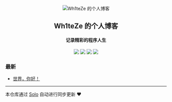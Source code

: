 <p align="center"><img alt="Wh1teZe 的个人博客" src="https://static.b3log.org/images/brand/solo-32.png"></p><h2 align="center">
Wh1teZe 的个人博客
</h2>

<h4 align="center">记录精彩的程序人生</h4>
<p align="center"><a title="Wh1teZe 的个人博客" target="_blank" href="https://github.com/zer0da/solo-blog"><img src="https://img.shields.io/github/last-commit/zer0da/solo-blog.svg?style=flat-square&color=FF9900"></a>
<a title="GitHub repo size in bytes" target="_blank" href="https://github.com/zer0da/solo-blog"><img src="https://img.shields.io/github/repo-size/zer0da/solo-blog.svg?style=flat-square"></a>
<a title="Solo Version" target="_blank" href="https://github.com/b3log/solo/releases"><img src="https://img.shields.io/badge/solo-3.6.7-f1e05a.svg?style=flat-square&color=blueviolet"></a>
<a title="Hits" target="_blank" href="https://github.com/b3log/hits"><img src="https://hits.b3log.org/zer0da/solo-blog.svg"></a></p>

### 最新

* [世界，你好！](https://www.wh1teze.top/hello-solo)



---

本仓库通过 [Solo](https://github.com/b3log/solo) 自动进行同步更新 ❤️ 
